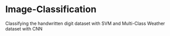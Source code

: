 # Image-Classification
Classifying the handwritten digit dataset with SVM and Multi-Class Weather dataset with CNN
